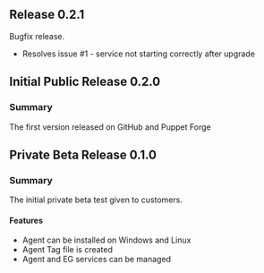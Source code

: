 ## Release 0.2.1

Bugfix release.

- Resolves issue #1 - service not starting correctly after upgrade

## Initial Public Release 0.2.0
### Summary

The first version released on GitHub and Puppet Forge


## Private Beta Release 0.1.0
### Summary

The initial private beta test given to customers.

#### Features

- Agent can be installed on Windows and Linux
- Agent Tag file is created
- Agent and EG services can be managed
